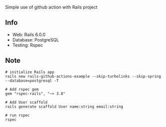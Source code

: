 Simple use of github action with Rails project

## Info

- Web: Rails 6.0.0
- Database: PostgreSQL
- Testing: Rspec

## Note

```
# initialize Rails app
rails new rails-github-actions-example --skip-turbolinks --skip-spring --database=postgresql -T

# Add rspec gem
gem "rspec-rails", "~> 3.8"

# Add User scaffold
rails generate scaffold User name:string email:string

# run rspec
rspec
```